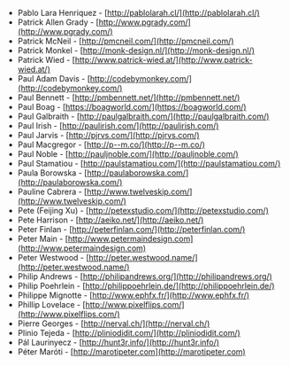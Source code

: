  * Pablo Lara Henriquez - [http://pablolarah.cl/](http://pablolarah.cl/)
 * Patrick Allen Grady - [http://www.pgrady.com/](http://www.pgrady.com/)
 * Patrick McNeil - [http://pmcneil.com/](http://pmcneil.com/)
 * Patrick Monkel - [http://monk-design.nl/](http://monk-design.nl/)
 * Patrick Wied - [http://www.patrick-wied.at/](http://www.patrick-wied.at/)
 * Paul Adam Davis - [http://codebymonkey.com/](http://codebymonkey.com/)
 * Paul Bennett - [http://pmbennett.net/](http://pmbennett.net/)
 * Paul Boag - [https://boagworld.com/](https://boagworld.com/)
 * Paul Galbraith - [http://paulgalbraith.com/](http://paulgalbraith.com/)
 * Paul Irish - [http://paulirish.com/](http://paulirish.com/)
 * Paul Jarvis - [http://pjrvs.com/](http://pjrvs.com/)
 * Paul Macgregor - [http://p--m.co/](http://p--m.co/)
 * Paul Noble - [http://pauljnoble.com/](http://pauljnoble.com/)
 * Paul Stamatiou - [http://paulstamatiou.com/](http://paulstamatiou.com/)
 * Paula Borowska - [http://paulaborowska.com/](http://paulaborowska.com/)
 * Pauline Cabrera - [http://www.twelveskip.com/](http://www.twelveskip.com/)
 * Pete (Feijing Xu) - [http://petexstudio.com/](http://petexstudio.com/)
 * Pete Harrison - [http://aeiko.net/](http://aeiko.net/)
 * Peter Finlan - [http://peterfinlan.com/](http://peterfinlan.com/)
 * Peter Main - [http://www.petermaindesign.com](http://www.petermaindesign.com)
 * Peter Westwood - [http://peter.westwood.name/](http://peter.westwood.name/)
 * Philip Andrews - [http://philipandrews.org/](http://philipandrews.org/)
 * Philip Poehrlein - [http://philippoehrlein.de/](http://philippoehrlein.de/)
 * Philippe Mignotte - [http://www.ephfx.fr/](http://www.ephfx.fr/)
 * Phillip Lovelace - [http://www.pixelflips.com/](http://www.pixelflips.com/)
 * Pierre Georges - [http://nerval.ch/](http://nerval.ch/)
 * Plinio Tejeda - [http://pliniodidit.com/](http://pliniodidit.com/)
 * Pál Laurinyecz - [http://hunt3r.info/](http://hunt3r.info/)
 * Péter Maróti - [http://marotipeter.com](http://marotipeter.com)